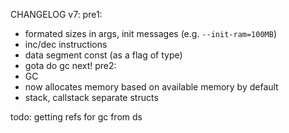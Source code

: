 CHANGELOG v7:
pre1:
- formated sizes in args, init messages (e.g. `--init-ram=100MB`)
- inc/dec instructions
- data segment const (as a flag of type)
- gota do gc next!
pre2:
- GC
- now allocates memory based on available memory by default
- stack, callstack separate structs

todo: getting refs for gc from ds
